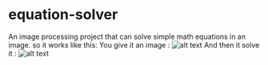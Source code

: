 # equation-solver
An image processing project that can solve simple math equations in an image.
so it works like this:
You give it an image :
![alt text](https://pasteboard.co/IfGmgY9.png)
And then it solve it :
![alt text](https://pasteboard.co/IfGmO2g.png)

